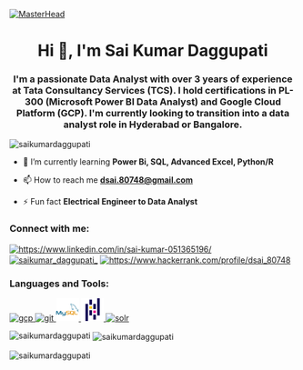 <a width="100">[![MasterHead](https://encrypted-tbn0.gstatic.com/images?q=tbn:ANd9GcSGdGiI1crb0I1cjxx6YLAJzdPiEnUjifayRg&s)](https://rishavchanda.io)</a>
<a href="https://www.google.com/url?sa=i&url=https%3A%2F%2Fwww.vecteezy.com%2Ffree-vector%2Fdata-analysis-banner&psig=AOvVaw3Fe-HmJy-1XqYavhq1K0e-&ust=1719822358535000&source=images&cd=vfe&opi=89978449&ved=0CBEQjRxqFwoTCPDG2tnzgocDFQAAAAAdAAAAABAc"></a>
<h1 align="center">Hi 👋, I'm Sai Kumar Daggupati</h1>
<h3 align="center">I'm a passionate Data Analyst with over 3 years of experience at Tata Consultancy Services (TCS). I hold certifications in PL-300 (Microsoft Power BI Data Analyst) and Google Cloud Platform (GCP). I'm currently looking to transition into a data analyst role in Hyderabad or Bangalore.</h3>

<p align="left"> <img src="https://komarev.com/ghpvc/?username=saikumardaggupati&label=Profile%20views&color=0e75b6&style=flat" alt="saikumardaggupati" /> </p>

- 🌱 I’m currently learning **Power Bi, SQL, Advanced Excel, Python/R**

- 📫 How to reach me **dsai.80748@gmail.com**

- ⚡ Fun fact **Electrical Engineer to Data Analyst**

<h3 align="left">Connect with me:</h3>
<p align="left">
<a href="https://linkedin.com/in/https://www.linkedin.com/in/sai-kumar-051365196/" target="blank"><img align="center" src="https://raw.githubusercontent.com/rahuldkjain/github-profile-readme-generator/master/src/images/icons/Social/linked-in-alt.svg" alt="https://www.linkedin.com/in/sai-kumar-051365196/" height="30" width="40" /></a>
<a href="https://instagram.com/saikumar_daggupati_" target="blank"><img align="center" src="https://raw.githubusercontent.com/rahuldkjain/github-profile-readme-generator/master/src/images/icons/Social/instagram.svg" alt="saikumar_daggupati_" height="30" width="40" /></a>
<a href="https://www.hackerearth.com/https://www.hackerrank.com/profile/dsai_80748" target="blank"><img align="center" src="https://raw.githubusercontent.com/rahuldkjain/github-profile-readme-generator/master/src/images/icons/Social/hackerearth.svg" alt="https://www.hackerrank.com/profile/dsai_80748" height="30" width="40" /></a>
</p>

<h3 align="left">Languages and Tools:</h3>
<p align="left"> <a href="https://cloud.google.com" target="_blank" rel="noreferrer"> <img src="https://www.vectorlogo.zone/logos/google_cloud/google_cloud-icon.svg" alt="gcp" width="40" height="40"/> </a> <a href="https://git-scm.com/" target="_blank" rel="noreferrer"> <img src="https://www.vectorlogo.zone/logos/git-scm/git-scm-icon.svg" alt="git" width="40" height="40"/> </a> <a href="https://www.mysql.com/" target="_blank" rel="noreferrer"> <img src="https://raw.githubusercontent.com/devicons/devicon/master/icons/mysql/mysql-original-wordmark.svg" alt="mysql" width="40" height="40"/> </a> <a href="https://pandas.pydata.org/" target="_blank" rel="noreferrer"> <img src="https://raw.githubusercontent.com/devicons/devicon/2ae2a900d2f041da66e950e4d48052658d850630/icons/pandas/pandas-original.svg" alt="pandas" width="40" height="40"/> </a> <a href="https://lucene.apache.org/solr/" target="_blank" rel="noreferrer"> <img src="https://www.vectorlogo.zone/logos/apache_solr/apache_solr-icon.svg" alt="solr" width="40" height="40"/> </a> </p>

<p><img align="left" src="https://github-readme-stats.vercel.app/api/top-langs?username=saikumardaggupati&show_icons=true&locale=en&layout=compact" alt="saikumardaggupati" /></p>

<p>&nbsp;<img align="center" src="https://github-readme-stats.vercel.app/api?username=saikumardaggupati&show_icons=true&locale=en" alt="saikumardaggupati" /></p>

<p><img align="center" src="https://github-readme-streak-stats.herokuapp.com/?user=saikumardaggupati&" alt="saikumardaggupati" /></p>
